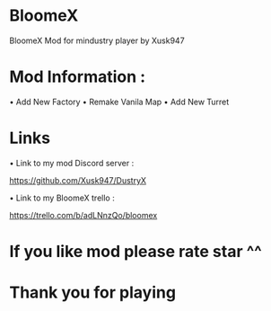 # BloomeX
BloomeX
Mod for mindustry player by Xusk947
# Mod Information :
• Add New Factory
• Remake Vanila Map
• Add New Turret

# Links

• Link to my mod Discord server :

https://github.com/Xusk947/DustryX

• Link to my BloomeX trello :

https://trello.com/b/adLNnzQo/bloomex

# If you like mod please rate star ^^ 
# Thank you for playing
